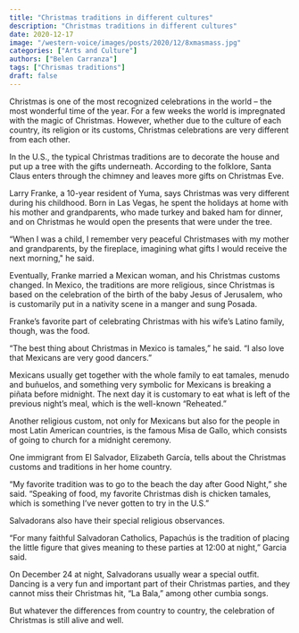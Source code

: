 ```yaml
---
title: "Christmas traditions in different cultures"
description: "Christmas traditions in different cultures"
date: 2020-12-17
image: "/western-voice/images/posts/2020/12/8xmasmass.jpg"
categories: ["Arts and Culture"]
authors: ["Belen Carranza"]
tags: ["Chrismas traditions"]
draft: false
---
```

Christmas is one of the most recognized celebrations in the world – the most wonderful time of the year. For a few weeks the world is impregnated with the magic of Christmas. However, whether due to the culture of each country, its religion or its customs, Christmas celebrations are very different from each other.

In the U.S., the typical Christmas traditions are to decorate the house and put up a tree with the gifts underneath. According to the folklore, Santa Claus enters through the chimney and leaves more gifts on Christmas Eve.

Larry Franke, a 10-year resident of Yuma, says Christmas was very different during his childhood. Born in Las Vegas, he spent the holidays at home with his mother and grandparents, who made turkey and baked ham for dinner, and on Christmas he would open the presents that were under the tree.

“When I was a child, I remember very peaceful Christmases with my mother and grandparents, by the fireplace, imagining what gifts I would receive the next morning," he said.

Eventually, Franke married a Mexican woman, and his Christmas customs changed. In Mexico, the traditions are more religious, since Christmas is based on the celebration of the birth of the baby Jesus of Jerusalem, who is customarily put in a nativity scene in a manger and sung Posada.

Franke’s favorite part of celebrating Christmas with his wife’s Latino family, though, was the food.

“The best thing about Christmas in Mexico is tamales,” he said. “I also love that Mexicans are very good dancers.”

Mexicans usually get together with the whole family to eat tamales, menudo and buñuelos, and something very symbolic for Mexicans is breaking a piñata before midnight. The next day it is customary to eat what is left of the previous night’s meal, which is the well-known “Reheated.”

Another religious custom, not only for Mexicans but also for the people in most Latin American countries, is the famous Misa de Gallo, which consists of going to church for a midnight ceremony.

One immigrant from El Salvador, Elizabeth García, tells about the Christmas customs and traditions in her home country.

“My favorite tradition was to go to the beach the day after Good Night,” she said. “Speaking of food, my favorite Christmas dish is chicken tamales, which is something I’ve never gotten to try in the U.S.”

Salvadorans also have their special religious observances.

“For many faithful Salvadoran Catholics, Papachús is the tradition of placing the little figure that gives meaning to these parties at 12:00 at night,” Garcia said.

On December 24 at night, Salvadorans usually wear a special outfit. Dancing is a very fun and important part of their Christmas parties, and they cannot miss their Christmas hit, “La Bala,” among other cumbia songs.

But whatever the differences from country to country, the celebration of Christmas is still alive and well.